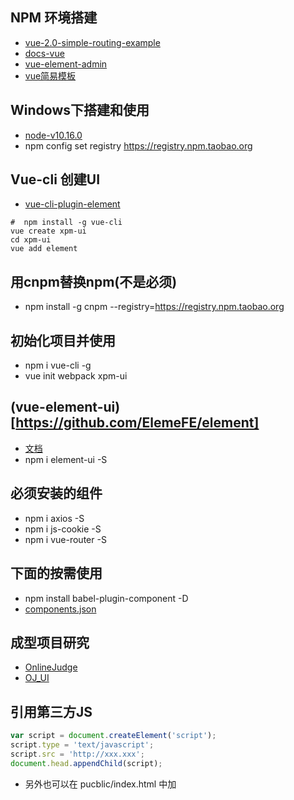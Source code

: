## NPM 环境搭建  
- [vue-2.0-simple-routing-example](https://github.com/chrisvfritz/vue-2.0-simple-routing-example)
- [docs-vue](https://www.ctolib.com/docs-vue-js-c-index.html)
- [vue-element-admin](https://github.com/PanJiaChen/vue-element-admin/blob/master/README.zh-CN.md)
- [vue简易模板](https://gitee.com/panjiachen/vue-element-admin)

## Windows下搭建和使用
-  [node-v10.16.0](https://nodejs.org/dist/v10.16.0/node-v10.16.0-x64.msi)
- npm config set registry https://registry.npm.taobao.org

## Vue-cli 创建UI
- [vue-cli-plugin-element](https://github.com/ElementUI/vue-cli-plugin-element)
```
#  npm install -g vue-cli
vue create xpm-ui
cd xpm-ui
vue add element
```

## 用cnpm替换npm(不是必须)
- npm install -g cnpm --registry=https://registry.npm.taobao.org

## 初始化项目并使用
- npm i vue-cli -g
- vue init webpack xpm-ui

## (vue-element-ui)[https://github.com/ElemeFE/element]
- [文档](https://element.eleme.io/#/zh-CN/component/quickstart)
- npm i element-ui -S

## 必须安装的组件

- npm i axios -S
- npm i js-cookie -S
- npm i vue-router -S

## 下面的按需使用
- npm install babel-plugin-component -D
- [components.json](https://github.com/ElemeFE/element/blob/master/components.json)

## 成型项目研究
- [OnlineJudge](https://github.com/QingdaoU/OnlineJudge)
- [OJ_UI](https://github.com/QingdaoU/OnlineJudgeFE)


## 引用第三方JS

```javascript
var script = document.createElement('script');
script.type = 'text/javascript';
script.src = 'http://xxx.xxx';
document.head.appendChild(script);
```
- 另外也可以在 pucblic/index.html 中加